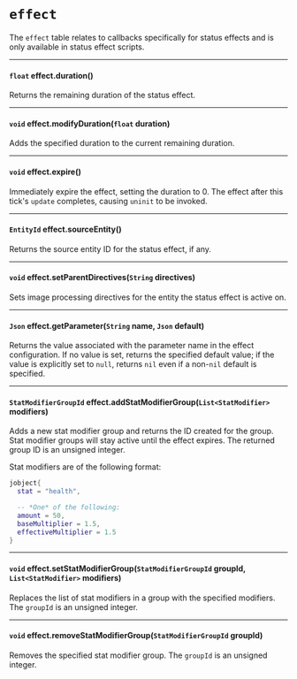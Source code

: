 # `effect`

The `effect` table relates to callbacks specifically for status effects and is only available in status effect scripts.

---

#### `float` effect.duration()

Returns the remaining duration of the status effect.

---

#### `void` effect.modifyDuration(`float` duration)

Adds the specified duration to the current remaining duration.

---

#### `void` effect.expire()

Immediately expire the effect, setting the duration to 0. The effect after this tick's `update` completes, causing `uninit` to be invoked.

---

#### `EntityId` effect.sourceEntity()

Returns the source entity ID for the status effect, if any.

---

#### `void` effect.setParentDirectives(`String` directives)

Sets image processing directives for the entity the status effect is active on.

---

#### `Json` effect.getParameter(`String` name, `Json` default)

Returns the value associated with the parameter name in the effect configuration. If no value is set, returns the specified default value; if the value is explicitly set to `null`, returns `nil` even if a non-`nil` default is specified.

---

#### `StatModifierGroupId` effect.addStatModifierGroup(`List<StatModifier>` modifiers)

Adds a new stat modifier group and returns the ID created for the group. Stat modifier groups will stay active until the effect expires. The returned group ID is an unsigned integer.

Stat modifiers are of the following format:

```lua
jobject{
  stat = "health",

  -- *One* of the following:
  amount = 50,
  baseMultiplier = 1.5,
  effectiveMultiplier = 1.5
}
```

---

#### `void` effect.setStatModifierGroup(`StatModifierGroupId` groupId, `List<StatModifier>` modifiers)

Replaces the list of stat modifiers in a group with the specified modifiers. The `groupId` is an unsigned integer.

---

#### `void` effect.removeStatModifierGroup(`StatModifierGroupId` groupId)

Removes the specified stat modifier group. The `groupId` is an unsigned integer.
